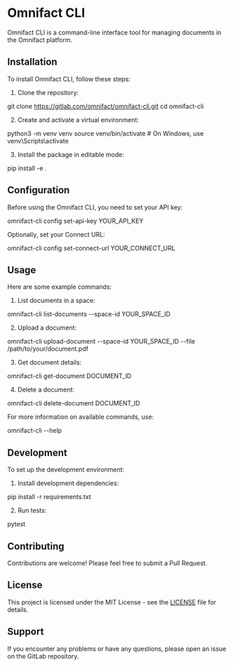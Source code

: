 # Omnifact CLI

Omnifact CLI is a command-line interface tool for managing documents in the Omnifact platform.

## Installation

To install Omnifact CLI, follow these steps:

1. Clone the repository:

git clone https://gitlab.com/omnifact/omnifact-cli.git
cd omnifact-cli

2. Create and activate a virtual environment:

python3 -m venv venv
source venv/bin/activate # On Windows, use venv\Scripts\activate

3. Install the package in editable mode:

pip install -e .

## Configuration

Before using the Omnifact CLI, you need to set your API key:

omnifact-cli config set-api-key YOUR_API_KEY

Optionally, set your Connect URL:

omnifact-cli config set-connect-url YOUR_CONNECT_URL

## Usage

Here are some example commands:

1. List documents in a space:

omnifact-cli list-documents --space-id YOUR_SPACE_ID

2. Upload a document:

omnifact-cli upload-document --space-id YOUR_SPACE_ID --file /path/to/your/document.pdf

3. Get document details:

omnifact-cli get-document DOCUMENT_ID

4. Delete a document:

omnifact-cli delete-document DOCUMENT_ID

For more information on available commands, use:

omnifact-cli --help

## Development

To set up the development environment:

1. Install development dependencies:

pip install -r requirements.txt

2. Run tests:

pytest

## Contributing

Contributions are welcome! Please feel free to submit a Pull Request.

## License

This project is licensed under the MIT License - see the [LICENSE](LICENSE) file for details.

## Support

If you encounter any problems or have any questions, please open an issue on the GitLab repository.
